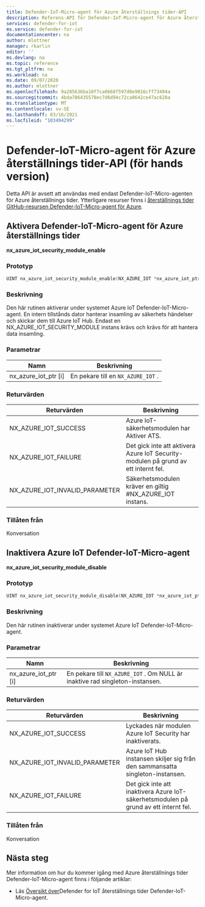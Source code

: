 ```yaml
---
title: Defender-IoT-Micro-agent för Azure återställnings tider-API
description: Referens-API för Defender-IoT-Micro-agent för Azure återställnings tider.
services: defender-for-iot
ms.service: defender-for-iot
documentationcenter: na
author: mlottner
manager: rkarlin
editor: ''
ms.devlang: na
ms.topic: reference
ms.tgt_pltfrm: na
ms.workload: na
ms.date: 09/07/2020
ms.author: mlottner
ms.openlocfilehash: 9a285636ba10f7ca0668f597d0e9016cff73494a
ms.sourcegitcommit: 4bda786435578ec7d6d94c72ca8642ce47ac628a
ms.translationtype: MT
ms.contentlocale: sv-SE
ms.lasthandoff: 03/16/2021
ms.locfileid: "103494299"
---
```

# <a name="defender-iot-micro-agent-for-azure-rtos-api-preview"></a>Defender-IoT-Micro-agent för Azure återställnings tider-API (för hands version)

Detta API är avsett att användas med endast Defender-IoT-Micro-agenten för Azure återställnings tider. Ytterligare resurser finns i [återställnings tider GitHub-resursen Defender-IoT-Micro-agent för Azure](https://github.com/azure-rtos/azure-iot-preview/releases). 

## <a name="enable-defender-iot-micro-agent-for-azure-rtos"></a>Aktivera Defender-IoT-Micro-agent för Azure återställnings tider

**nx_azure_iot_security_module_enable**

### <a name="prototype"></a>Prototyp

```c
UINT nx_azure_iot_security_module_enable(NX_AZURE_IOT *nx_azure_iot_ptr);
```

### <a name="description"></a>Beskrivning

Den här rutinen aktiverar under systemet Azure IoT Defender-IoT-Micro-agent. En intern tillstånds dator hanterar insamling av säkerhets händelser och skickar dem till Azure IoT Hub. Endast en NX_AZURE_IOT_SECURITY_MODULE instans krävs och krävs för att hantera data insamling.

### <a name="parameters"></a>Parametrar

| Namn | Beskrivning |
|---------|---------|
| nx_azure_iot_ptr [i]    | En pekare till en `NX_AZURE_IOT` .  |

### <a name="return-values"></a>Returvärden

|Returvärden  |Beskrivning |
|---------|---------|
|NX_AZURE_IOT_SUCCESS|   Azure IoT-säkerhetsmodulen har Aktiver ATS.     |
|NX_AZURE_IOT_FAILURE   |  Det gick inte att aktivera Azure IoT Security-modulen på grund av ett internt fel.    |
|NX_AZURE_IOT_INVALID_PARAMETER   |  Säkerhetsmodulen kräver en giltig #NX_AZURE_IOT instans.      |

### <a name="allowed-from"></a>Tillåten från

Konversation

## <a name="disable-azure-iot-defender-iot-micro-agent"></a>Inaktivera Azure IoT Defender-IoT-Micro-agent

**nx_azure_iot_security_module_disable**


### <a name="prototype"></a>Prototyp

```c
UINT nx_azure_iot_security_module_disable(NX_AZURE_IOT *nx_azure_iot_ptr);
```

### <a name="description"></a>Beskrivning

Den här rutinen inaktiverar under systemet Azure IoT Defender-IoT-Micro-agent.

### <a name="parameters"></a>Parametrar

| Namn | Beskrivning |
|---------|---------|
| nx_azure_iot_ptr [i]    | En pekare till `NX_AZURE_IOT` . Om NULL är inaktive rad singleton-instansen. |

### <a name="return-values"></a>Returvärden

|Returvärden  |Beskrivning |
|---------|---------|
|NX_AZURE_IOT_SUCCESS     |   Lyckades när modulen Azure IoT Security har inaktiverats.      |
|NX_AZURE_IOT_INVALID_PARAMETER   |  Azure IoT Hub instansen skiljer sig från den sammansatta singleton-instansen.       |
|NX_AZURE_IOT_FAILURE    |  Det gick inte att inaktivera Azure IoT-säkerhetsmodulen på grund av ett internt fel.       |

### <a name="allowed-from"></a>Tillåten från

Konversation


## <a name="next-steps"></a>Nästa steg

Mer information om hur du kommer igång med Azure återställnings tider Defender-IoT-Micro-agent finns i följande artiklar:

- Läs [Översikt över](iot-security-azure-rtos.md)Defender for IoT återställnings tider Defender-IoT-Micro-agent.
